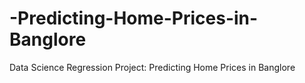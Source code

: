 # -Predicting-Home-Prices-in-Banglore
Data Science Regression Project: Predicting Home Prices in Banglore
